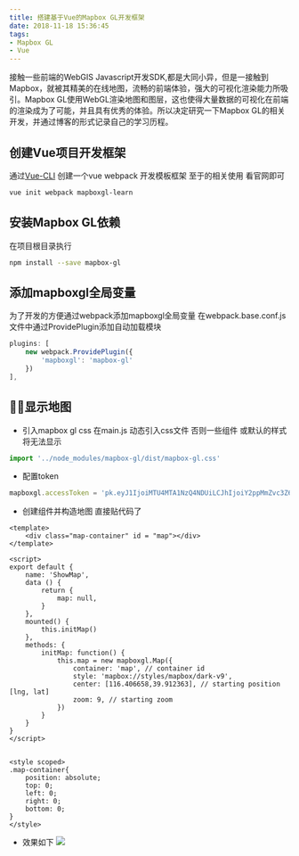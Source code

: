 ```yaml
---
title: 搭建基于Vue的Mapbox GL开发框架
date: 2018-11-18 15:36:45
tags: 
- Mapbox GL
- Vue
---
```

接触一些前端的WebGIS Javascript开发SDK,都是大同小异，但是一接触到Mapbox，就被其精美的在线地图，流畅的前端体验，强大的可视化渲染能力所吸引。Mapbox GL使用WebGL渲染地图和图层，这也使得大量数据的可视化在前端的渲染成为了可能，并且具有优秀的体验。所以决定研究一下Mapbox GL的相关开发，并通过博客的形式记录自己的学习历程。
<!-- more -->
## 创建Vue项目开发框架
通过[Vue-CLI](https://cli.vuejs.org/zh/guide/) 创建一个vue webpack 开发模板框架
至于的相关使用 看官网即可
```sh
vue init webpack mapboxgl-learn
```

## 安装Mapbox GL依赖
在项目根目录执行
```sh
npm install --save mapbox-gl
```
## 添加mapboxgl全局变量
为了开发的方便通过webpack添加mapboxgl全局变量
在webpack.base.conf.js文件中通过ProvidePlugin添加自动加载模块
```js
plugins: [
    new webpack.ProvidePlugin({
        'mapboxgl': 'mapbox-gl'
    })
],
```
## 显示地图
- 引入mapbox gl css
在main.js 动态引入css文件 否则一些组件 或默认的样式将无法显示

```js
import '../node_modules/mapbox-gl/dist/mapbox-gl.css'
```

- 配置token

```js
mapboxgl.accessToken = 'pk.eyJ1IjoiMTU4MTA1NzQ4NDUiLCJhIjoiY2ppMmZvc3Z6MDEyZjNxbXVvamZrc2l4eCJ9.L
```
- 创建组件并构造地图
直接贴代码了
```vue
<template>
	<div class="map-container" id = "map"></div>
</template>

<script>
export default {
    name: 'ShowMap',
    data () {
        return {
            map: null,
        }
    },
    mounted() {
        this.initMap()
    },
    methods: {
        initMap: function() {
            this.map = new mapboxgl.Map({
                container: 'map', // container id
                style: 'mapbox://styles/mapbox/dark-v9',
                center: [116.406658,39.912363], // starting position [lng, lat]
                zoom: 9, // starting zoom
            })
        }
    }
}
</script>


<style scoped>
.map-container{
	position: absolute;
	top: 0;
	left: 0;
	right: 0;
	bottom: 0;
}
</style>

```
- 效果如下
![](https://yuyi-blog-resource.oss-cn-beijing.aliyuncs.com/images/1C04F188-542F-4222-810F-7739E932A916.png)
